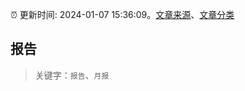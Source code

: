 :alarm_clock: 更新时间: 2024-01-07 15:36:09。[文章来源](/README.md)、[文章分类](/TAGS.md)

## 报告


> 关键字：`报告`、`月报`




